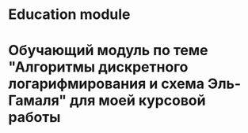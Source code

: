 # Education module
# 
# Обучающий модуль по теме "Алгоритмы дискретного логарифмирования и схема Эль-Гамаля" для моей курсовой работы
